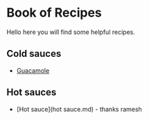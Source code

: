 # Book of Recipes

Hello here you will find some helpful recipes.

## Cold sauces
* [Guacamole](guacamole.md)

## Hot sauces
* [Hot sauce](hot sauce.md) - thanks ramesh
